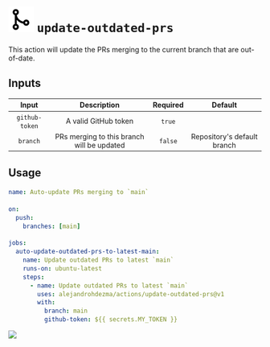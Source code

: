 # ![](../.github/icons/update-outdated-prs.png) `update-outdated-prs`

This action will update the PRs merging to the current branch that are out-of-date.

## Inputs

| Input | Description | Required | Default |
| :--: | :--: | :--: | :--: |
| `github-token` | A valid GitHub token | `true` | |
| `branch` | PRs merging to this branch will be updated | `false` | Repository's default branch |

## Usage

```yaml
name: Auto-update PRs merging to `main`

on:
  push:
    branches: [main]

jobs:
  auto-update-outdated-prs-to-latest-main:
    name: Update outdated PRs to latest `main`
    runs-on: ubuntu-latest
    steps:
      - name: Update outdated PRs to latest `main`
        uses: alejandrohdezma/actions/update-outdated-prs@v1
        with:
          branch: main
          github-token: ${{ secrets.MY_TOKEN }}
```

[![](https://img.shields.io/badge/Go%20back-gray?style=for-the-badge)](https://github.com/alejandrohdezma/actions)